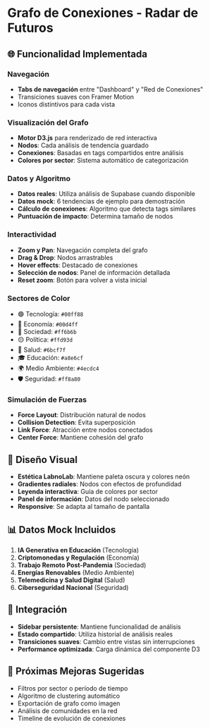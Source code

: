 # Grafo de Conexiones - Radar de Futuros

## 🌐 Funcionalidad Implementada

### Navegación
- **Tabs de navegación** entre "Dashboard" y "Red de Conexiones"
- Transiciones suaves con Framer Motion
- Iconos distintivos para cada vista

### Visualización del Grafo
- **Motor D3.js** para renderizado de red interactiva
- **Nodos**: Cada análisis de tendencia guardado
- **Conexiones**: Basadas en tags compartidos entre análisis
- **Colores por sector**: Sistema automático de categorización

### Datos y Algoritmo
- **Datos reales**: Utiliza análisis de Supabase cuando disponible
- **Datos mock**: 6 tendencias de ejemplo para demostración
- **Cálculo de conexiones**: Algoritmo que detecta tags similares
- **Puntuación de impacto**: Determina tamaño de nodos

### Interactividad
- **Zoom y Pan**: Navegación completa del grafo
- **Drag & Drop**: Nodos arrastrables
- **Hover effects**: Destacado de conexiones
- **Selección de nodos**: Panel de información detallada
- **Reset zoom**: Botón para volver a vista inicial

### Sectores de Color
- 🟢 Tecnología: `#00ff88`
- 🔵 Economía: `#00d4ff`
- 🔴 Sociedad: `#ff6b6b`
- 🟡 Política: `#ffd93d`
- 🌿 Salud: `#6bcf7f`
- 🎓 Educación: `#a8e6cf`
- 🌍 Medio Ambiente: `#4ecdc4`
- 🛡️ Seguridad: `#ff8a80`

### Simulación de Fuerzas
- **Force Layout**: Distribución natural de nodos
- **Collision Detection**: Evita superposición
- **Link Force**: Atracción entre nodos conectados
- **Center Force**: Mantiene cohesión del grafo

## 🎨 Diseño Visual
- **Estética LabnoLab**: Mantiene paleta oscura y colores neón
- **Gradientes radiales**: Nodos con efectos de profundidad
- **Leyenda interactiva**: Guía de colores por sector
- **Panel de información**: Datos del nodo seleccionado
- **Responsive**: Se adapta al tamaño de pantalla

## 📊 Datos Mock Incluidos
1. **IA Generativa en Educación** (Tecnología)
2. **Criptomonedas y Regulación** (Economía)
3. **Trabajo Remoto Post-Pandemia** (Sociedad)
4. **Energías Renovables** (Medio Ambiente)
5. **Telemedicina y Salud Digital** (Salud)
6. **Ciberseguridad Nacional** (Seguridad)

## 🔧 Integración
- **Sidebar persistente**: Mantiene funcionalidad de análisis
- **Estado compartido**: Utiliza historial de análisis reales
- **Transiciones suaves**: Cambio entre vistas sin interrupciones
- **Performance optimizada**: Carga dinámica del componente D3

## 🚀 Próximas Mejoras Sugeridas
- Filtros por sector o período de tiempo
- Algoritmo de clustering automático
- Exportación de grafo como imagen
- Análisis de comunidades en la red
- Timeline de evolución de conexiones 